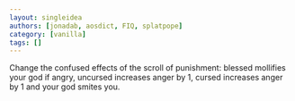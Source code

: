 ```yaml
---
layout: singleidea
authors: [jonadab, aosdict, FIQ, splatpope]
category: [vanilla]
tags: []
---
```

Change the confused effects of the scroll of punishment: blessed mollifies your god if angry, uncursed increases anger by 1, cursed increases anger by 1 and your god smites you.
